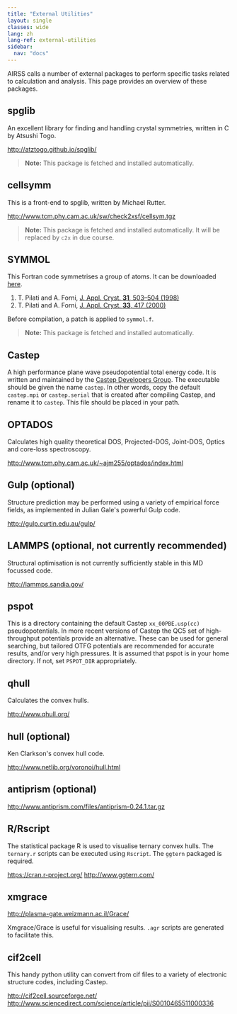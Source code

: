 ```yaml
---
title: "External Utilities"
layout: single
classes: wide
lang: zh
lang-ref: external-utilities
sidebar:
  nav: "docs"
---
```


AIRSS calls a number of external packages to perform specific tasks related to calculation and analysis. This page provides an overview of these packages.

spglib
------

An excellent library for finding and handling crystal symmetries, written in C by Atsushi Togo.

http://atztogo.github.io/spglib/

> **Note:** This package is fetched and installed automatically.

cellsymm
--------

This is a front-end to spglib, written by Michael Rutter.

http://www.tcm.phy.cam.ac.uk/sw/check2xsf/cellsym.tgz

> **Note:** This package is fetched and installed automatically. It will be replaced by `c2x` in due course.

SYMMOL
------

This Fortran code symmetrises a group of atoms. It can be downloaded [here](https://www.mtg.msm.cam.ac.uk/files/symmol.zip).

1. T. Pilati and A. Forni, [J. Appl. Cryst. **31**, 503–504 (1998)](https://doi.org/10.1107/S0021889898002180)
2. T. Pilati and A. Forni, [J. Appl. Cryst. **33**, 417 (2000)](https://doi.org/10.1107/S0021889800001801)

Before compilation, a patch is applied to `symmol.f`.

> **Note:** This package is fetched and installed automatically.

Castep
------

A high performance plane wave pseudopotential total energy code. It is written and maintained by the [Castep Developers Group](http://www.castep.org/). The executable should be given the name `castep`. In other words, copy the default `castep.mpi`
or `castep.serial` that is created after compiling Castep, and rename it to `castep`. This file should be placed in your path.

OPTADOS
-------

Calculates high quality theoretical DOS, Projected-DOS, Joint-DOS, Optics and core-loss spectroscopy.

http://www.tcm.phy.cam.ac.uk/~ajm255/optados/index.html

Gulp (optional)
---------------

Structure prediction may be performed using a variety of empirical force fields, as implemented in Julian Gale's powerful Gulp code.

http://gulp.curtin.edu.au/gulp/

LAMMPS (optional, not currently recommended)
--------------------------------------------

Structural optimisation is not currently sufficiently stable in this MD focussed code.

http://lammps.sandia.gov/

pspot
-----

This is a directory containing the default Castep `xx_00PBE.usp(cc)` pseudopotentials. In more recent versions of Castep the QC5 set of high-throughput potentials provide an alternative. These can be used for general searching, but tailored OTFG potentials are recommended for accurate results, and/or very high pressures. It is assumed that pspot is in your home directory. If not, set `PSPOT_DIR` appropriately. 

qhull
-----

Calculates the convex hulls.

http://www.qhull.org/

hull (optional)
---------------

Ken Clarkson's convex hull code.

http://www.netlib.org/voronoi/hull.html

antiprism (optional)
---------

http://www.antiprism.com/files/antiprism-0.24.1.tar.gz

R/Rscript
---------

The statistical package R is used to visualise ternary convex hulls. The `ternary.r` scripts can be executed using `Rscript`. The `ggtern` packaged is required.

https://cran.r-project.org/
http://www.ggtern.com/

xmgrace
-------

http://plasma-gate.weizmann.ac.il/Grace/

Xmgrace/Grace is useful for visualising results. `.agr` scripts are generated to facilitate this.

cif2cell
--------

This handy python utility can convert from cif files to a variety of electronic structure codes, including Castep.

http://cif2cell.sourceforge.net/
http://www.sciencedirect.com/science/article/pii/S0010465511000336
